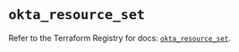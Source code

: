 # `okta_resource_set`

Refer to the Terraform Registry for docs: [`okta_resource_set`](https://registry.terraform.io/providers/okta/okta/4.14.1/docs/resources/resource_set).
